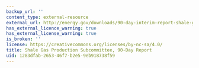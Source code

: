 ```yaml
---
backup_url: ''
content_type: external-resource
external_url: http://energy.gov/downloads/90-day-interim-report-shale-gas-production-secretary-energy-advisory-board
has_external_licence_warning: true
has_external_license_warning: true
is_broken: ''
license: https://creativecommons.org/licenses/by-nc-sa/4.0/
title: Shale Gas Production Subcommittee, 90-Day Report
uid: 1283dfab-2653-46f7-b2e5-9eb918738f59
---
```

